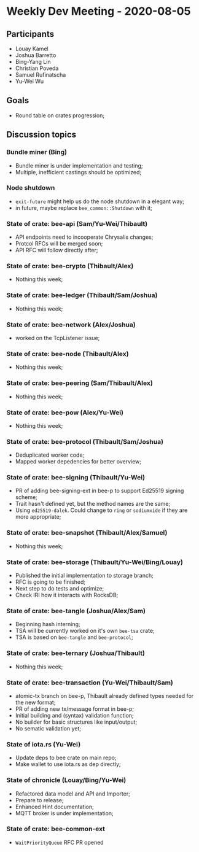 # Weekly Dev Meeting - 2020-08-05

## Participants

- Louay Kamel
- Joshua Barretto
- Bing-Yang Lin
- Christian Poveda
- Samuel Rufinatscha
- Yu-Wei Wu

## Goals

- Round table on crates progression;

## Discussion topics

### Bundle miner (Bing)
 
 - Bundle miner is under implementation and testing;
 - Multiple, inefficient castings should be optimized;

### Node shutdown

- `exit-future` might help us do the node shutdown in a elegant way;
- in future, maybe replace `bee_common::Shutdown` with it;

### State of crate: bee-api (Sam/Yu-Wei/Thibault)

- API endpoints need to incooperate Chrysalis changes;
- Protcol RFCs will be merged soon;
- API RFC will follow directly after;

### State of crate: bee-crypto (Thibault/Alex)

- Nothing this week;

### State of crate: bee-ledger (Thibault/Sam/Joshua)

- Nothing this week;

### State of crate: bee-network (Alex/Joshua)

- worked on the TcpListener issue;

### State of crate: bee-node (Thibault/Alex)

- Nothing this week;

### State of crate: bee-peering (Sam/Thibault/Alex)

- Nothing this week;

### State of crate: bee-pow (Alex/Yu-Wei)

- Nothing this week;

### State of crate: bee-protocol (Thibault/Sam/Joshua)

- Deduplicated worker code;
- Mapped worker depedencies for better overview;

### State of crate: bee-signing (Thibault/Yu-Wei)

- PR of adding bee-signing-ext in bee-p to support Ed25519 signing scheme;
- Trait hasn't defined yet, but the method names are the same;
- Using `ed25519-dalek`. Could change to `ring` or `sodiumxide` if they are more appropriate;

### State of crate: bee-snapshot (Thibault/Alex/Samuel)

- Nothing this week;

### State of crate: bee-storage (Thibault/Yu-Wei/Bing/Louay)

- Published the initial implementation to storage branch;
- RFC is going to be finished;
- Next step to do tests and optimize;
- Check IRI how it interacts with RocksDB;

### State of crate: bee-tangle (Joshua/Alex/Sam)

- Beginning hash interning;
- TSA will be currently worked on it's own `bee-tsa` crate;
- TSA is based on `bee-tangle` and `bee-protocol`;

### State of crate: bee-ternary (Joshua/Thibault)

- Nothing this week;

### State of crate: bee-transaction (Yu-Wei/Thibault/Sam)

- atomic-tx branch on bee-p, Thibault already defined types needed for the new format;
- PR of adding new tx/message format in bee-p;
- Initial building and (syntax) validation function;
- No builder for basic structures like input/output;
- No sematic validation yet;

### State of iota.rs (Yu-Wei)

- Update deps to bee crate on main repo;
- Make wallet to use iota.rs as dep directly;

### State of chronicle (Louay/Bing/Yu-Wei)

- Refactored data model and API and Importer;
- Prepare to release;
- Enhanced Hint documentation;
- MQTT broker is under implementation;

### State of crate: bee-common-ext

- `WaitPriorityQueue` RFC PR opened